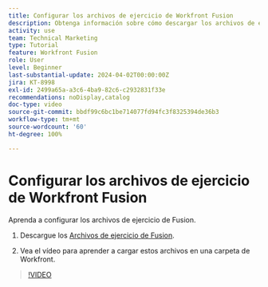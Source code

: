 ```yaml
---
title: Configurar los archivos de ejercicio de Workfront Fusion
description: Obtenga información sobre cómo descargar los archivos de ejercicios y cargarlos en una carpeta de Workfront en  [!DNL Adobe Workfront Fusion].
activity: use
team: Technical Marketing
type: Tutorial
feature: Workfront Fusion
role: User
level: Beginner
last-substantial-update: 2024-04-02T00:00:00Z
jira: KT-8998
exl-id: 2499a65a-a3c6-4ba9-82c6-c2932831f33e
recommendations: noDisplay,catalog
doc-type: video
source-git-commit: bbdf99c6bc1be714077fd94fc3f8325394de36b3
workflow-type: tm+mt
source-wordcount: '60'
ht-degree: 100%

---
```


# Configurar los archivos de ejercicio de Workfront Fusion

Aprenda a configurar los archivos de ejercicio de Fusion.

1. Descargue los [Archivos de ejercicio de Fusion](/help/assets/fusion-exercise-files.zip).

1. Vea el vídeo para aprender a cargar estos archivos en una carpeta de Workfront.

>[!VIDEO](https://video.tv.adobe.com/v/335258/?quality=12&learn=on&enablevpops=1)
